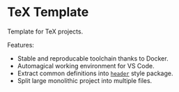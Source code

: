 # TeX Template

Template for TeX projects.

Features:
* Stable and reproducable toolchain thanks to Docker.
* Automagical working environment for VS Code.
* Extract common definitions into [`header`](/src/header.sty) style package.
* Split large monolithic project into multiple files.
